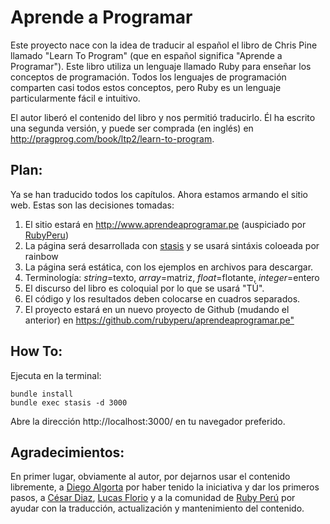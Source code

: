 # Aprende a Programar

Este proyecto nace con la idea de traducir al español el libro de Chris Pine
llamado "Learn To Program" (que en español significa "Aprende a Programar").
Este libro utiliza un lenguaje llamado Ruby para enseñar los conceptos de
programación. Todos los lenguajes de programación comparten casi todos
estos conceptos, pero Ruby es un lenguaje particularmente fácil e intuitivo.

El autor liberó el contenido del libro y nos permitió traducirlo. Él ha escrito
una segunda versión, y puede ser comprada (en inglés) en
<http://pragprog.com/book/ltp2/learn-to-program>.

## Plan:

Ya se han traducido todos los capítulos. Ahora estamos armando el sitio web.
Estas son las decisiones tomadas:

1. El sitio estará en http://www.aprendeaprogramar.pe (auspiciado por
[RubyPeru](http://ruby.pe))
2. La página será desarrollada con [stasis](http://stasis.me) y se usará
sintáxis coloeada por rainbow
3. La página será estática, con los ejemplos en archivos para descargar.
4. Terminología: _string_=texto, _array_=matriz, _float_=flotante,
_integer_=entero
5. El discurso del libro es coloquial por lo que se usará "TÚ".
6. El código y los resultados deben colocarse en cuadros separados.
7. El proyecto estará en un nuevo proyecto de Github (mudando el anterior) en
<https://github.com/rubyperu/aprendeaprogramar.pe">

## How To:

Ejecuta en la terminal:

    bundle install
    bundle exec stasis -d 3000

Abre la dirección http://localhost:3000/ en tu navegador preferido.

## Agradecimientos:

En primer lugar, obviamente al autor, por dejarnos usar el contenido libremente,
a [Diego Algorta](http://oboxodo.com) por haber tenido la iniciativa y dar los
primeros pasos, a [César Diaz](https://github.com/cesarediaz),
[Lucas Florio](https://github.com/lucasefe) y a la comunidad de
[Ruby Perú](http://ruby.pe) por ayudar con la traducción, actualización y
mantenimiento del contenido.
